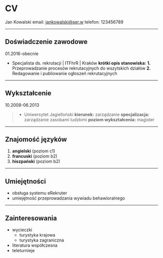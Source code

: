 # CV

Jan Kowalski
email: jankowalski@ser.w
telefon: 123456789
***
## Doświadczenie zawodowe
01.2016-obecnie
* Specjalista ds. rekrutacji | ITFhrR | Kraków
**krótki opis stanowiska:**
**1.** Przeprowadzanie procesów rekrutacyjnych do wszytskich działów
**2.** Redagowanie i publiowanie ogłoszeń rekrutacyjnych
***
##  Wykształcenie
10.2008-06.2013
> + Uniwersytet Jagielloński
**kierunek:** zarządzanie
**specjalizacja:** zarządzanie zasobami ludzkimi
**poziom wykształcenia:** magister
***
## Znajomość języków
1. **angielski** (poziom c1)
2. **francuski**  (poziom b2)
3. **hiszpański** (poziom b2)
***
## Umiejętności
* obsługa systemu eRekruter
* umiejętność przeprowadzania wywiadu behawioralnego
***
## Zainteresowania
- wycieczki
    - turystyka krajowa
    - turystyka zagraniczna
- literatura współczesna
- teleturnieje